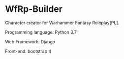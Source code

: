 # WfRp-Builder
Character creator for Warhammer Fantasy Roleplay[PL].

Programming language: Python 3.7

Web Framework: Django

Front-end: bootstrap 4
